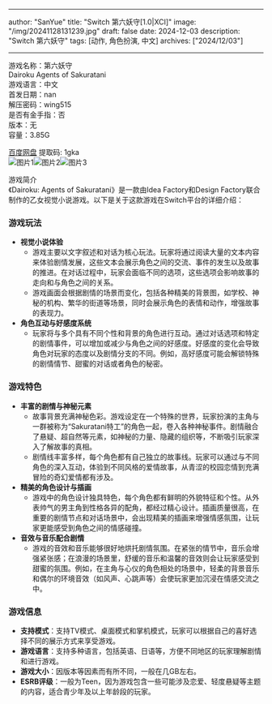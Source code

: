 
---
author: "SanYue"
title: "Switch 第六妖守[1.0|XCI]"
image: "/img/20241128131239.jpg"
draft: false
date: 2024-12-03
description: "Switch 第六妖守"
tags: [动作, 角色扮演, 中文]
archives: ["2024/12/03"]

---

游戏名称：第六妖守   
Dairoku Agents of Sakuratani    
游戏语言：中文  
首发日期：nan  
解压密码：wing515  
是否有金手指：否  
版本：无   
容量：3.85G

[百度网盘](https://pan.baidu.com/s/1UwWX3Ti25n_B9MTWG5VC_g) 提取码: 1gka  
![图片1](/img/bOj89S.jpg)![图片2](/img/GQzbk1.jpg)![图片3](/img/d0N6Tu.jpg)  

游戏简介  
《Dairoku: Agents of Sakuratani》是一款由Idea Factory和Design Factory联合制作的乙女视觉小说游戏。以下是关于这款游戏在Switch平台的详细介绍：

### 游戏玩法
- **视觉小说体验**
    - 游戏主要以文字叙述和对话为核心玩法。玩家将通过阅读大量的文本内容来体验剧情发展，这些文本会展示角色之间的交流、事件的发生以及故事的推进。在对话过程中，玩家会面临不同的选项，这些选项会影响故事的走向和与角色之间的关系。
    - 游戏画面会根据剧情的场景而变化，包括各种精美的背景图，如学校、神秘的机构、繁华的街道等场景，同时会展示角色的表情和动作，增强故事的表现力。
- **角色互动与好感度系统**
    - 玩家将与多个具有不同个性和背景的角色进行互动。通过对话选项和特定的剧情事件，可以增加或减少与角色之间的好感度。好感度的变化会导致角色对玩家的态度以及剧情分支的不同。例如，高好感度可能会解锁特殊的剧情情节、甜蜜的对话或者角色的秘密。

### 游戏特色
- **丰富的剧情与神秘元素**
    - 故事背景充满神秘色彩。游戏设定在一个特殊的世界，玩家扮演的主角与一群被称为“Sakuratani特工”的角色一起，卷入各种神秘事件。剧情融合了悬疑、超自然等元素，如神秘的力量、隐藏的组织等，不断吸引玩家深入了解故事的真相。
    - 剧情线丰富多样，每个角色都有自己独立的故事线。玩家可以通过与不同角色的深入互动，体验到不同风格的爱情故事，从青涩的校园恋情到充满冒险的奇幻爱情都有涉及。
- **精美的角色设计与插画**
    - 游戏中的角色设计独具特色，每个角色都有鲜明的外貌特征和个性。从外表帅气的男主角到性格各异的配角，都经过精心设计。插画质量很高，在重要的剧情节点和对话场景中，会出现精美的插画来增强情感氛围，让玩家更能感受到角色之间的情感碰撞。
- **音效与音乐配合剧情**
    - 游戏的音效和音乐能够很好地烘托剧情氛围。在紧张的情节中，音乐会增强紧张感；在浪漫的场景里，舒缓的音乐和温馨的音效则会让玩家感受到甜蜜的氛围。例如，在主角与心仪的角色相处的场景中，轻柔的背景音乐和偶尔的环境音效（如风声、心跳声等）会使玩家更加沉浸在情感交流之中。

### 游戏信息
- **支持模式**：支持TV模式、桌面模式和掌机模式，玩家可以根据自己的喜好选择不同的展示方式来享受游戏。
- **游戏语言**：支持多种语言，包括英语、日语等，方便不同地区的玩家理解剧情和进行游戏。
- **游戏大小**：因版本等因素而有所不同，一般在几GB左右。
- **ESRB评级**：一般为Teen，因为游戏包含一些可能涉及恋爱、轻度悬疑等主题的内容，适合青少年及以上年龄段的玩家。
